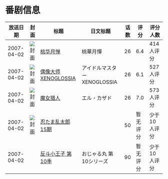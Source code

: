# 番剧信息

|放送日期|封面|标题|日文标题|话数|评分|评分人数|
|---|---|---|---|---|---|---|
|2007-04-02|![封面](https://lain.bgm.tv/pic/cover/c/32/b3/809_8wjaw.jpg)|[桃华月惮](https://bangumi.tv/subject/809)|桃華月憚|26|6.4|414人评分|
|2007-04-02|![封面](https://lain.bgm.tv/pic/cover/c/bf/bb/3271_uKaX3.jpg)|[偶像大师 XENOGLOSSIA](https://bangumi.tv/subject/3271)|アイドルマスター XENOGLOSSIA|26|6.1|527人评分|
|2007-04-02|![封面](https://lain.bgm.tv/pic/cover/c/1b/31/3489_V7vbv.jpg)|[魔女猎人](https://bangumi.tv/subject/3489)|エル・カザド|26|7.0|573人评分|
|2007-04-02|![封面](https://lain.bgm.tv/pic/cover/c/c7/a4/161693_reePg.jpg)|[忍たま乱太郎 15期](https://bangumi.tv/subject/161693)||50|暂无评分|少于10人评分|
|2007-04-02||[反斗小王子 第10季](https://bangumi.tv/subject/416183)|おじゃる丸 第10シリーズ|90|暂无评分|少于10人评分|
